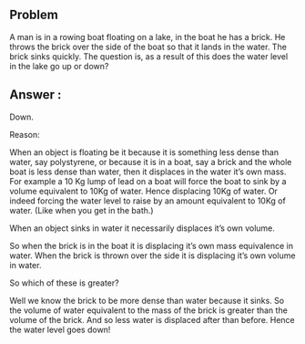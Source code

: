 ## Problem
A man is in a rowing boat floating on a lake, in the boat he has a brick. 
He throws the brick over the side of the boat so that it lands in the water. 
The brick sinks quickly. The question is, as a result of this does the water level in the lake go up or down?

## Answer : 

Down.

Reason: 

When an object is floating be it because it is something less dense than water, say polystyrene, or because it is in a boat, say a brick and the whole boat is less dense than water, then it displaces in the water it’s own mass. For example a 10 Kg lump of lead on a boat will force the boat to sink by a volume equivalent to 10Kg of water. Hence displacing 10Kg of water. Or indeed forcing the water level to raise by an amount equivalent to 10Kg of water. (Like when you get in the bath.)

When an object sinks in water it necessarily displaces it’s own volume.

So when the brick is in the boat it is displacing it’s own mass equivalence in water. When the brick is thrown over the side it is displacing it’s own volume in water.

So which of these is greater?

Well we know the brick to be more dense than water because it sinks. So the volume of water equivalent to the mass of the brick is greater than the volume of the brick. And so less water is displaced after than before. Hence the water level goes down!


